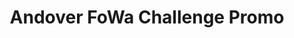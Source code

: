 ---
permalink: fowa
layout: casestudy
name: Andover FoWa Challenge Promo
title: Andover FoWa Challenge Promo
ytid: O8Umx-6LwBk
descript: Short promotional video for the 2018 Food Waste Challenge.
images:
- clip.mp4
---